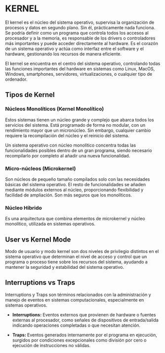 # KERNEL

El kernel es el núcleo del sistema operativo, supervisa la organización de procesos y datos en segundo plano. Sin él, prácticamente nada funciona. Se podría definir como un programa que controla todos los accesos al procesador y a la memoria, es responsable de los drivers o controladores más importantes y puede acceder directamente al hardware. Es el corazón de un sistema operativo y actúa como interfaz entre el software y el hardware, gestionando los recursos de manera eficiente.

El kernel se encuentra en el centro del sistema operativo, controlando todas las funciones importantes del hardware en sistemas como Linux, MacOS, Windows, smartphones, servidores, virtualizaciones, o cualquier tipo de ordenador.

## Tipos de Kernel

### Núcleos Monolíticos (Kernel Monolítico)

Estos sistemas tienen un núcleo grande y complejo que abarca todos los servicios del sistema. Está programado de forma no modular, con un rendimiento mayor que un micronúcleo. Sin embargo, cualquier cambio requiere la recompilación del núcleo y el reinicio del sistema.

Un sistema operativo con núcleo monolítico concentra todas las funcionalidades posibles dentro de un gran programa, siendo necesario recompilarlo por completo al añadir una nueva funcionalidad.

### Micro-núcleos (Microkernel)

Son núcleos de pequeño tamaño compilados solo con las necesidades básicas del sistema operativo. El resto de funcionalidades se añaden mediante módulos externos al núcleo, proporcionando flexibilidad y facilidad de ampliación. Son más seguros que los monolíticos.

### Núcleo Híbrido

Es una arquitectura que combina elementos de microkernel y núcleo monolítico, utilizada en sistemas operativos.

## User vs Kernel Mode

Modo de usuario y modo kernel son dos niveles de privilegio distintos en el sistema operativo que determinan el nivel de acceso y control que un programa o proceso tiene sobre los recursos del sistema, ayudando a mantener la seguridad y estabilidad del sistema operativo.

## Interruptions vs Traps

Interruptions y Traps son términos relacionados con la administración y manejo de eventos en sistemas computacionales, especialmente en sistemas operativos.

- **Interruptions:** Eventos externos que provienen de hardware o fuentes externas al procesador, como señales de dispositivos de entrada/salida indicando operaciones completadas o que necesitan atención.

- **Traps:** Eventos generados internamente por el programa en ejecución, surgidos por condiciones excepcionales como división por cero o ejecución de instrucciones no válidas.

